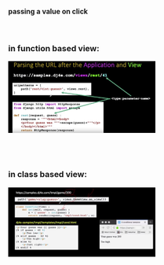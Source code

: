 <strong>passing a value on click </strong>
<br><br><br>

### in function based view:<br>
<img width="300" src= "pic/pasiing a value to url.JPG"/>

<br> <br>

### in class based view:<br>

<img width="300" src= "pic/class based view .JPG"/>